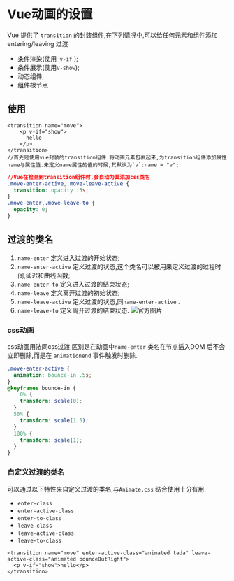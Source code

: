 # Vue动画的设置  

Vue 提供了 `transition` 的封装组件,在下列情况中,可以给任何元素和组件添加 entering/leaving 过渡

- 条件渲染(使用` v-if` );
- 条件展示(使用`v-show`);
- 动态组件;
- 组件根节点
## 使用  
```vue
<transition name="move">
	<p v-if="show">
      hello
 	</p>
</transition>
//首先是使用vue封装的transition组件 将动画元素包裹起来,为transition组件添加属性name与属性值.未定义name属性的值的时候,其默认为`v`:name = "v";
```

```css
//Vue在检测到transition组件时,会自动为其添加css类名
.move-enter-active,.move-leave-active {
  transition: opacity .5s;
}
.move-enter,.move-leave-to {
  opacity: 0;
}
```

## 过渡的类名

1. `name-enter` 定义进入过渡的开始状态;
2. `name-enter-active` 定义过渡的状态,这个类名可以被用来定义过渡的过程时间,延迟和曲线函数;
3. `name-enter-to` 定义进入过渡的结束状态;
4. `name-leave` 定义离开过渡的初始状态;
5. `name-leave-active` 定义过渡的状态,同`name-enter-active` .
6. `name-leave-to` 定义离开过渡的结束状态.
  ![官方图片](https://cn.vuejs.org/images/transition.png) 

### css动画  

css动画用法同css过渡,区别是在动画中`name-enter` 类名在节点插入DOM 后不会立即删除,而是在 `animationend` 事件触发时删除.  

```css
.move-enter-active {
  animation: bounce-in .5s;
}
@keyframes bounce-in {
    0% {
    transform: scale(0);
  }
  50% {
    transform: scale(1.5);
  }
  100% {
    transform: scale(1);
  }
}
```

### 自定义过渡的类名  

可以通过以下特性来自定义过渡的类名,与`Animate.css` 结合使用十分有用:

- `enter-class`
- `enter-active-class`
- `enter-to-class`
- `leave-class` 
- `leave-active-class`
- `leave-to-class`

```vue
<transition name="move" enter-active-class="animated tada" leave-active-class="animated bounceOutRight">
  <p v-if="show">hello</p>
</transition>
```

